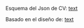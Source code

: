 Esquema del Json de CV:
[text](https://jsonresume.org/schema/)

Basado en el diseño de:
[text](https://github.com/BartoszJarocki/cv)